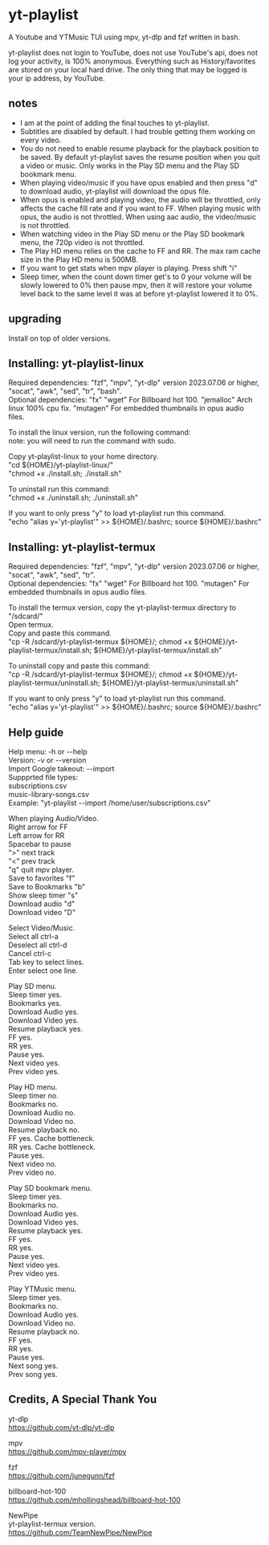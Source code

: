# yt-playlist
A Youtube and YTMusic TUI using mpv, yt-dlp and fzf written in bash.<br>

yt-playlist does not login to YouTube, does not use YouTube's api, does not log your activity, is 100% anonymous. Everything such as History/favorites are stored on your local hard drive. The only thing that may be logged is your ip address, by YouTube.<br>

## notes

* I am at the point of adding the final touches to yt-playlist.
* Subtitles are disabled by default. I had trouble getting them working on every video.
* You do not need to enable resume playback for the playback position to be saved. By default yt-playlist saves the resume position when you quit a video or music. Only works in the Play SD menu and the Play SD bookmark menu.
* When playing video/music if you have opus enabled and then press "d" to download audio, yt-playlist will download the opus file.
* When opus is enabled and playing video, the audio will be throttled, only affects the cache fill rate and if you want to FF. When playing music with opus, the audio is not throttled. When using aac audio, the video/music is not throttled.
* When watching video in the Play SD menu or the Play SD bookmark menu, the 720p video is not throttled.
* The Play HD menu relies on the cache to FF and RR. The max ram cache size in the Play HD menu is 500MB.
* If you want to get stats when mpv player is playing. Press shift "i"
* Sleep timer, when the count down timer get's to 0 your volume will be slowly lowered to 0% then pause mpv, then it will restore your volume level back to the same level it was at before yt-playlist lowered it to 0%.
  
## upgrading

Install on top of older versions.<br>

## Installing: yt-playlist-linux

Required dependencies: "fzf", "mpv", "yt-dlp" version 2023.07.06 or higher, "socat", "awk", "sed", "tr", "bash".<br>
Optional dependencies: "fx" "wget" For Billboard hot 100. "jemalloc" Arch linux 100% cpu fix. "mutagen" For embedded thumbnails in opus audio files.<br>

To install the linux version, run the following command:<br>
note: you will need to run the command with sudo.<br>

Copy yt-playlist-linux to your home directory.<br>
"cd ${HOME}/yt-playlist-linux/"<br>
"chmod +x ./install.sh; ./install.sh"<br>

To uninstall run this command:<br>
"chmod +x ./uninstall.sh; ./uninstall.sh"<br>

If you want to only press "y" to load yt-playlist run this command.<br>
"echo "alias y='yt-playlist'" >> ${HOME}/.bashrc; source ${HOME}/.bashrc"<br>

## Installing: yt-playlist-termux

Required dependencies: "fzf", "mpv", "yt-dlp" version 2023.07.06 or higher, "socat", "awk", "sed", "tr".<br>
Optional dependencies: "fx" "wget" For Billboard hot 100. "mutagen" For embedded thumbnails in opus audio files.<br>

To install the termux version, copy the yt-playlist-termux directory to "/sdcard/"<br>
Open termux.<br>
Copy and paste this command.<br>
"cp -R /sdcard/yt-playlist-termux ${HOME}/; chmod +x ${HOME}/yt-playlist-termux/install.sh; ${HOME}/yt-playlist-termux/install.sh"<br>

To uninstall copy and paste this command:<br>
"cp -R /sdcard/yt-playlist-termux ${HOME}/; chmod +x ${HOME}/yt-playlist-termux/uninstall.sh; ${HOME}/yt-playlist-termux/uninstall.sh"<br>

If you want to only press "y" to load yt-playlist run this command.<br>
"echo "alias y='yt-playlist'" >> ${HOME}/.bashrc; source ${HOME}/.bashrc"<br>

## Help guide

Help menu:              -h or --help<br>
Version:                -v or --version<br>
Import Google takeout:  --import<br>
Suppprted file types:<br>
subscriptions.csv<br>
music-library-songs.csv<br>
Example: "yt-playlist --import /home/user/subscriptions.csv"<br>

When playing Audio/Video.<br>
Right arrow for FF<br>
Left arrow for RR<br>
Spacebar to pause<br>
">" next track<br>
"<" prev track<br>
"q" quit mpv player.<br>
Save to favorites    "f"<br>
Save to Bookmarks    "b"<br>
Show sleep timer     "s"<br>
Download audio       "d"<br>
Download video       "D"<br>

Select Video/Music.<br>
Select all ctrl-a<br>
Deselect all ctrl-d<br>
Cancel ctrl-c<br>
Tab key to select lines.<br>
Enter select one line.<br>

Play SD menu.<br>
Sleep timer yes.<br>
Bookmarks yes.<br>
Download Audio yes.<br>
Download Video yes.<br>
Resume playback yes.<br>
FF yes.<br>
RR yes.<br>
Pause yes.<br>
Next video yes.<br>
Prev video yes.<br>


Play HD menu.<br>
Sleep timer no.<br>
Bookmarks no.<br>
Download Audio no.<br>
Download Video no.<br>
Resume playback no.<br>
FF yes. Cache bottleneck.<br>
RR yes. Cache bottleneck.<br>
Pause yes.<br>
Next video no.<br>
Prev video no.<br>

Play SD bookmark menu.<br>
Sleep timer yes.<br>
Bookmarks no.<br>
Download Audio yes.<br>
Download Video yes.<br>
Resume playback yes.<br>
FF yes.<br>
RR yes.<br>
Pause yes.<br>
Next video yes.<br>
Prev video yes.<br>

Play YTMusic menu.<br>
Sleep timer yes.<br>
Bookmarks no.<br>
Download Audio yes.<br>
Download Video no.<br>
Resume playback no.<br>
FF yes.<br>
RR yes.<br>
Pause yes.<br>
Next song yes.<br>
Prev song yes.<br>

##  Credits, A Special Thank You

yt-dlp<br>
https://github.com/yt-dlp/yt-dlp

mpv<br>
https://github.com/mpv-player/mpv

fzf<br>
https://github.com/junegunn/fzf

billboard-hot-100<br>
https://github.com/mhollingshead/billboard-hot-100

NewPipe<br>
yt-playlist-termux version.<br>
https://github.com/TeamNewPipe/NewPipe
